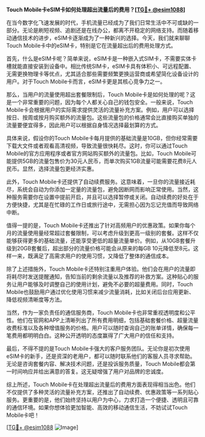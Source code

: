 **Touch Mobile卡eSIM卡如何处理超出流量后的费用？[[TG💪+ @esim1088](https://t.me/s/esim1088)]**

在当今数字化飞速发展的时代，手机流量已经成为了我们日常生活中不可或缺的一部分。无论是刷短视频、追剧还是在线办公，都离不开稳定的网络支持。而随着移动通信技术的进步，eSIM卡逐渐成为了一种新兴的选择。今天，我们就来聊聊Touch Mobile卡中的eSIM卡，特别是它在流量超出后的费用处理方式。

首先，什么是eSIM卡呢？简单来说，eSIM卡是一种嵌入式SIM卡，不需要实体卡槽就能直接安装到设备中。相比传统SIM卡，eSIM卡具有体积小、可远程配置、无需更换物理卡等优点，尤其适合那些需要频繁更换运营商或希望简化设备设计的用户。对于Touch Mobile卡而言，eSIM卡更是其核心竞争力之一。

那么，当用户的流量使用超出套餐限制后，Touch Mobile卡是如何处理的呢？这是一个非常重要的问题，因为每个人都关心自己的钱包安全。一般来说，Touch Mobile卡会根据用户的实际需求提供灵活的流量补充方案。例如，用户可以选择按日、按周或按月购买额外的流量包。这些流量包的价格通常会比直接购买单独的流量要便宜得多，因此用户可以根据自身情况选择最划算的方式。

具体来说，假设你的Touch Mobile卡每月提供的基础流量是10GB，但你经常需要下载大文件或者观看高清视频，导致流量很快耗尽。这时，你可以通过Touch Mobile的官方应用程序或者官方网站购买额外的流量包。比如，Touch Mobile可能提供5GB的流量包售价为30元人民币，而单次购买1GB流量可能需要花费8元人民币。显然，选择流量包更经济实惠。

此外，Touch Mobile卡还提供了自动续费服务。这意味着，一旦你的流量接近耗尽，系统会自动为你添加一定量的流量包，避免因断网而影响正常使用。当然，这种服务需要你在设置中提前开启，并且可以选择暂停或关闭。自动续费的好处在于方便快捷，尤其是在忙碌的工作日或旅行途中，无需担心因为忘记充值而导致网络中断。

值得一提的是，Touch Mobile卡还推出了针对高频用户的优惠政策。如果你每个月的流量使用量经常超过套餐限制，可以考虑升级到更高一级别的套餐。这样不仅能够获得更多的基础流量，还能享受更低的超量流量单价。例如，从10GB套餐升级到20GB套餐后，超出部分的流量价格可能会从原来的每GB 10元降低至8元。这样一来，既满足了高需求用户的使用习惯，又降低了整体的通信成本。

除了上述措施外，Touch Mobile卡还特别注重用户体验。他们会在用户的流量即将耗尽时发送提醒通知，告知当前的剩余流量以及推荐的补救方案。这种贴心的服务让用户能够及时调整自己的使用计划，避免不必要的超量费用。同时，Touch Mobile也鼓励用户通过优化使用习惯来减少流量消耗，比如关闭后台应用更新、降低视频清晰度等方法。

当然，作为一家负责任的通信服务商，Touch Mobile卡也非常重视透明度和公平性。他们在官网和APP上清晰列出了所有费用明细，包括基础套餐价格、超量流量收费标准以及各种增值服务的价格。用户可以随时查询自己的账单详情，确保每一笔费用都明明白白。这种公开透明的态度赢得了广大用户的信任和支持。

最后，不得不提的是Touch Mobile卡强大的客户服务团队。无论你是初次使用eSIM卡的新手，还是资深的老用户，都可以随时联系他们的客服人员寻求帮助。无论是咨询套餐内容、解决技术问题，还是投诉服务质量，Touch Mobile都会第一时间响应并给出满意的答复。这无疑增强了用户对品牌的忠诚度。

综上所述，Touch Mobile卡在处理超出流量后的费用方面表现得相当出色。他们不仅提供了多种灵活的流量补充方案，还推出了自动续费、优惠政策等一系列贴心服务。更重要的是，他们始终坚持以用户为中心，力求打造一个便捷、透明且可靠的通信环境。如果你想体验更加智能、高效的移动通信生活，不妨试试Touch Mobile卡吧！

[[TG💪+ @esim1088](https://t.me/s/esim1088) ![Image](https://i.postimg.cc/4NQfJmqS/Snipaste-2025-05-13-00-14-12.png)]